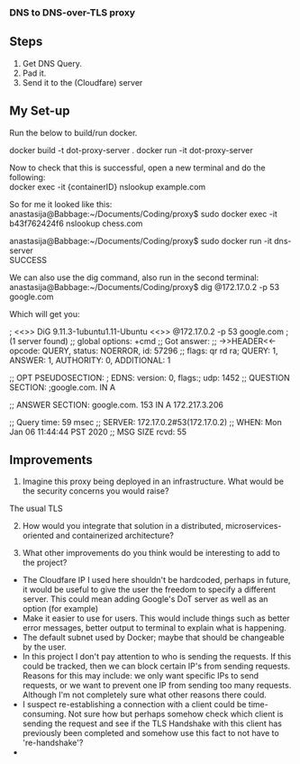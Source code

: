 ### DNS to DNS-over-TLS proxy ###  

## Steps ## 

1. Get DNS Query.  
2. Pad it.  
3. Send it to the (Cloudfare) server  



## My Set-up ##  

Run the below to build/run docker.  

docker build -t dot-proxy-server .
docker run -it dot-proxy-server

Now to check that this is successful, open a new terminal and do the following:  
docker exec -it {containerID} nslookup example.com

So for me it looked like this:  
anastasija@Babbage:~/Documents/Coding/proxy$ sudo docker exec -it b43f762424f6 nslookup chess.com  

anastasija@Babbage:~/Documents/Coding/proxy$ sudo docker run -it dns-server  
SUCCESS


We can also use the dig command, also run in the second terminal:  
anastasija@Babbage:~/Documents/Coding/proxy$ dig @172.17.0.2 -p 53 google.com   

Which will get you:  

; <<>> DiG 9.11.3-1ubuntu1.11-Ubuntu <<>> @172.17.0.2 -p 53 google.com
; (1 server found)
;; global options: +cmd
;; Got answer:
;; ->>HEADER<<- opcode: QUERY, status: NOERROR, id: 57296
;; flags: qr rd ra; QUERY: 1, ANSWER: 1, AUTHORITY: 0, ADDITIONAL: 1

;; OPT PSEUDOSECTION:
; EDNS: version: 0, flags:; udp: 1452
;; QUESTION SECTION:
;google.com.			IN	A

;; ANSWER SECTION:
google.com.		153	IN	A	172.217.3.206

;; Query time: 59 msec
;; SERVER: 172.17.0.2#53(172.17.0.2)
;; WHEN: Mon Jan 06 11:44:44 PST 2020
;; MSG SIZE  rcvd: 55



## Improvements ##  
1. Imagine this proxy being deployed in an infrastructure. What would be the security concerns you would raise?  

The usual TLS



2. How would you integrate that solution in a distributed, microservices-oriented and containerized architecture?  

3. What other improvements do you think would be interesting to add to the project? 
- The Cloudfare IP I used here shouldn't be hardcoded, perhaps in future, it would be useful to give the user the freedom to specify a different server. This could mean adding Google's DoT server as well as an option (for example)
- Make it easier to use for users. This would include things such as better error messages, better output to terminal to explain what is happening.
- The default subnet used by Docker; maybe that should be changeable by the user.  
- In this project I don't pay attention to who is sending the requests. If this could be tracked, then we can block certain IP's from sending requests. Reasons for this may include: we only want specific IPs to send requests, or we want to prevent one IP from sending too many requests. Although I'm not completely sure what other reasons there could.  
- I suspect re-establishing a connection with a client could be time-consuming. Not sure how but perhaps somehow check which client is sending the request and see if the TLS Handshake with this client has previously been completed and somehow use this fact to not have to 're-handshake'?
-  
